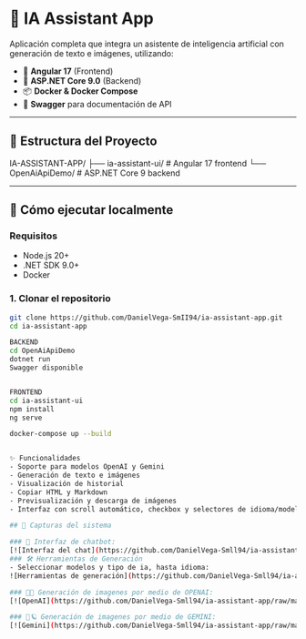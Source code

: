 # 🧠 IA Assistant App

Aplicación completa que integra un asistente de inteligencia artificial con generación de texto e imágenes, utilizando:

- 🎨 **Angular 17** (Frontend)
- 🔧 **ASP.NET Core 9.0** (Backend)
- 📦 **Docker & Docker Compose**
- 📜 **Swagger** para documentación de API

---

## 📁 Estructura del Proyecto

IA-ASSISTANT-APP/
├── ia-assistant-ui/ # Angular 17 frontend
└── OpenAiApiDemo/ # ASP.NET Core 9 backend


---

## 🚀 Cómo ejecutar localmente

### Requisitos

- Node.js 20+
- .NET SDK 9.0+
- Docker

### 1. Clonar el repositorio

```bash
git clone https://github.com/DanielVega-SmII94/ia-assistant-app.git
cd ia-assistant-app

BACKEND
cd OpenAiApiDemo
dotnet run
Swagger disponible


FRONTEND
cd ia-assistant-ui
npm install
ng serve

docker-compose up --build


✨ Funcionalidades
- Soporte para modelos OpenAI y Gemini
- Generación de texto e imágenes
- Visualización de historial
- Copiar HTML y Markdown
- Previsualización y descarga de imágenes
- Interfaz con scroll automático, checkbox y selectores de idioma/modelo

## 📸 Capturas del sistema

### 💬 Interfaz de chatbot:
[![Interfaz del chat](https://github.com/DanielVega-Smll94/ia-assistant-app/raw/master/readme-images/interfaz-chat.png)]
### 🛠️ Herramientas de Generación 
- Seleccionar modelos y tipo de ia, hasta idioma:
![Herramientas de generación](https://github.com/DanielVega-Smll94/ia-assistant-app/raw/master/readme-images/herramientas-generacion.png)]

### 🤖🧠 Generación de imagenes por medio de OPENAI:
[![OpenAI](https://github.com/DanielVega-Smll94/ia-assistant-app/raw/master/readme-images/openai-generacion.png)]

### 🤖🪐 Generación de imagenes por medio de GEMINI:
[![Gemini](https://github.com/DanielVega-Smll94/ia-assistant-app/raw/master/readme-images/gemini-generacion.png)]



